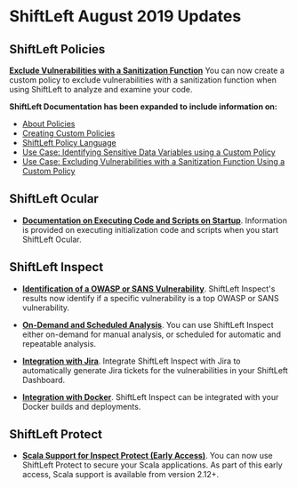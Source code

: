 # ShiftLeft August 2019 Updates

## ShiftLeft Policies

**[Exclude Vulnerabilities with a Sanitization Function](../policies/policy-sanitization-function.md)** You can now create a custom policy to exclude vulnerabilities with a sanitization function when using ShiftLeft to analyze and examine your code. 

**ShiftLeft Documentation has been expanded to include information on:**
   * [About Policies](../policies/about-policy.md)
   * [Creating Custom Policies](../policies/custom-policy.md)
   * [ShiftLeft Policy Language](../policies/policy-language.md)
   * [Use Case: Identifying Sensitive Data Variables using a Custom Policy](../policies/policy-sensitive-data.md)
   * [Use Case: Excluding Vulnerabilities with a Sanitization Function Using a Custom Policy](../policies/policy-sanitization-function.md)
  
## ShiftLeft Ocular

* **[Documentation on Executing Code and Scripts on Startup](../using-ocular/configure-extend/execute-code.md)**. Information is provided on executing initialization code and scripts when you start ShiftLeft Ocular.

## ShiftLeft Inspect

* **[Identification of a OWASP or SANS Vulnerability](../using-inspect-protect/using-dashboard/view-results.md#identifying-and-getting-additional-information-on-top-owasp-and-sans-vulnerabilities)**. ShiftLeft Inspect's results now identify if a specific vulnerability is a top OWASP or SANS vulnerability.

* **[On-Demand and Scheduled Analysis](../using-inspect-protect/inspect/analyzing-applications.md)**. You can use ShiftLeft Inspect either on-demand for manual analysis, or scheduled for automatic and repeatable analysis.

* **[Integration with Jira](../using-inspect-protect/integrating-with-shiftleft/jira-integration.md)**. Integrate ShiftLeft Inspect with Jira to automatically generate Jira tickets for the vulnerabilities in your ShiftLeft Dashboard. 

* **[Integration with Docker](../using-inspect-protect/integrating-with-shiftleft/integrating-docker.md)**. ShiftLeft Inspect can be integrated with your Docker builds and deployments.

## ShiftLeft Protect

* **[Scala Support for Inspect Protect (Early Access)](../introduction/language-support.md)**. You can now use ShiftLeft Protect to secure your Scala applications. As part of this early access, Scala support is available from version 2.12+.
